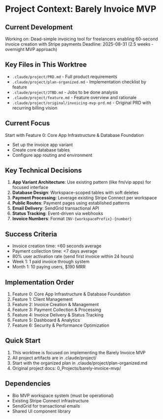 # Project Context: Barely Invoice MVP

## Current Development
Working on: Dead-simple invoicing tool for freelancers enabling 60-second invoice creation with Stripe payments
Deadline: 2025-08-31 (2.5 weeks - overnight MVP approach)

## Key Files in This Worktree
- `.claude/project/PRD.md` - Full product requirements
- `.claude/project/plan-organized.md` - Implementation checklist by feature
- `.claude/project/JTBD.md` - Jobs to be done analysis
- `.claude/project/feature.md` - Feature overview and rationale
- `.claude/project/original/invoicing-mvp-prd.md` - Original PRD with recurring billing vision

## Current Focus
Start with Feature 0: Core App Infrastructure & Database Foundation
- Set up the invoice app variant
- Create core database tables
- Configure app routing and environment

## Key Technical Decisions
1. **App Variant Architecture**: Use existing pattern (like fm/vip apps) for focused interface
2. **Database Design**: Workspace-scoped tables with soft deletes
3. **Payment Processing**: Leverage existing Stripe Connect per workspace
4. **Public Routes**: Payment pages using established patterns
5. **Email Delivery**: SendGrid transactional API
6. **Status Tracking**: Event-driven via webhooks
7. **Invoice Numbers**: Format `INV-{workspacePrefix}-{number}`

## Success Criteria
- Invoice creation time: <60 seconds average
- Payment collection time: <7 days average  
- 80% user activation rate (send first invoice within 24 hours)
- Week 1: 1 paid invoice through system
- Month 1: 10 paying users, $190 MRR

## Implementation Order
1. Feature 0: Core App Infrastructure & Database Foundation
2. Feature 1: Client Management
3. Feature 2: Invoice Creation & Management
4. Feature 3: Payment Collection & Processing
5. Feature 4: Invoice Delivery & Status Tracking
6. Feature 5: Dashboard & Analytics
7. Feature 6: Security & Performance Optimization

## Quick Start
1. This worktree is focused on implementing the Barely Invoice MVP
2. All project artifacts are in .claude/project/
3. Start with the organized plan in .claude/project/plan-organized.md
4. Original project docs: 0_Projects/barely-invoice-mvp/

## Dependencies
- Bio MVP workspace system (must be operational)
- Existing Stripe Connect infrastructure
- SendGrid for transactional emails
- Shared UI component library